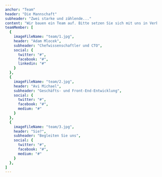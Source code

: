 ```yaml
---
anchor: "Team"
header: "Die Mannschaft"
subheader: "Zwei starke und zählende..."
content: "Wir bauen ein Team auf. Bitte setzen Sie sich mit uns in Verbindung, wenn Sie sich uns anschließen möchten."
teamMember: [
  {
    imageFileName: "team/1.jpg",
    header: "Adam Mlocek",
    subheader: "Chefwissenschaftler und CTO",
    social: {
      twitter: "#",
      facebook: "#",
      linkedin: "#"
    }
  },
  {
    imageFileName: "team/2.jpg",
    header: "Avi Michael",
    subheader: "Geschäfts- und Front-End-Entwicklung",
    social: {
      twitter: "#",
      facebook: "#",
      medium: "#"
    }
  },
  {
    imageFileName: "team/3.jpg",
    header: "Sie?",
    subheader: "Begleiten Sie uns",
    social: {
      twitter: "#",
      facebook: "#",
      medium: "#"
    }
  },
]
---
```


